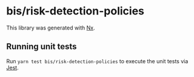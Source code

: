 # bis/risk-detection-policies

This library was generated with [Nx](https://nx.dev).

## Running unit tests

Run `yarn test bis/risk-detection-policies` to execute the unit tests via [Jest](https://jestjs.io).

